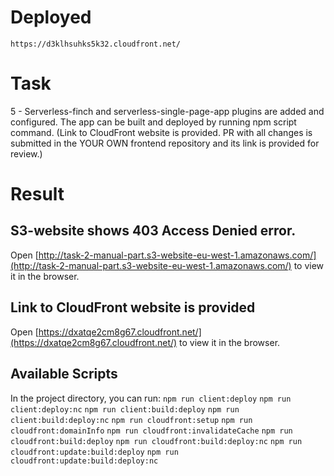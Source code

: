 # Deployed
`https://d3klhsuhks5k32.cloudfront.net/`

# Task
5 - Serverless-finch and serverless-single-page-app plugins are added and configured. The app can be built and deployed by running npm script command. (Link to CloudFront website is provided. PR with all changes is submitted in the YOUR OWN frontend repository and its link is provided for review.)

# Result
## S3-website shows 403 Access Denied error.
Open [http://task-2-manual-part.s3-website-eu-west-1.amazonaws.com/](http://task-2-manual-part.s3-website-eu-west-1.amazonaws.com/) to view it in the browser.

## Link to CloudFront website is provided
Open [https://dxatqe2cm8g67.cloudfront.net/](https://dxatqe2cm8g67.cloudfront.net/) to view it in the browser.

## Available Scripts

In the project directory, you can run:
`npm run client:deploy`
`npm run client:deploy:nc`
`npm run client:build:deploy`
`npm run client:build:deploy:nc`
`npm run cloudfront:setup`
`npm run cloudfront:domainInfo`
`npm run cloudfront:invalidateCache`
`npm run cloudfront:build:deploy`
`npm run cloudfront:build:deploy:nc`
`npm run cloudfront:update:build:deploy`
`npm run cloudfront:update:build:deploy:nc`
